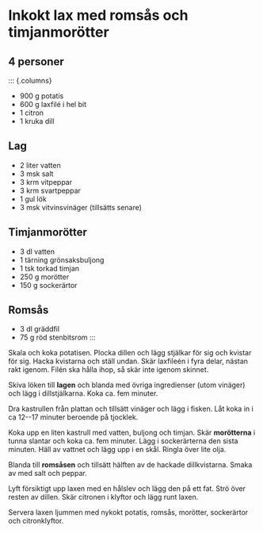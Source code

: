 # Inkokt lax med romsås och timjanmorötter

## 4 personer

::: {.columns}
-   900 g potatis
-   600 g laxfilé i hel bit
-   1 citron
-   1 kruka dill

## Lag

-   2 liter vatten
-   3 msk salt
-   3 krm vitpeppar
-   3 krm svartpeppar
-   1 gul lök
-   3 msk vitvinsvinäger (tillsätts senare)

## Timjanmorötter

-   3 dl vatten
-   1 tärning grönsaksbuljong
-   1 tsk torkad timjan
-   250 g morötter
-   150 g sockerärtor

## Romsås

-   3 dl gräddfil
-   75 g röd stenbitsrom
:::

Skala och koka potatisen. Plocka dillen och lägg stjälkar för sig och
kvistar för sig. Hacka kvistarna och ställ undan. Skär laxfileén i fyra
delar, nästan rakt igenom. Filén ska hålla ihop, så skär inte igenom
skinnet.

Skiva löken till **lagen** och blanda med övriga ingredienser (utom
vinäger) och lägg i dillstjälkarna. Koka ca. fem minuter.

Dra kastrullen från plattan och tillsätt vinäger och lägg i fisken. Låt
koka in i ca 12--17 minuter beroende på tjocklek.

Koka upp en liten kastrull med vatten, buljong och timjan. Skär
**morötterna** i tunna slantar och koka ca. fem minuter. Lägg i
sockerärterna den sista minuten. Häll av vattnet och lägg upp i en skål.
Ringla över lite olja.

Blanda till **romsåsen** och tillsätt hälften av de hackade
dillkvistarna. Smaka av med salt och peppar.

Lyft försiktigt upp laxen med en hålslev och lägg den på ett fat. Strö
över resten av dillen. Skär citronen i klyftor och lägg runt laxen.

Servera laxen ljummen med nykokt potatis, romsås, morötter, sockerärtor
och citronklyftor.
